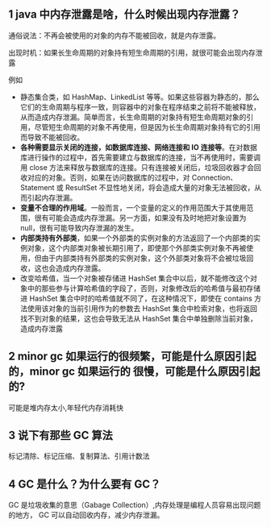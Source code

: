 ## 1 java 中内存泄露是啥，什么时候出现内存泄露？

通俗说法：不再会被使用的对象的内存不能被回收，就是内存泄露。

出现时机：如果长生命周期的对象持有短生命周期的引用，就很可能会出现内存泄露

例如

+ 静态集合类，如 HashMap、LinkedList 等等。如果这些容器为静态的，那么它们的生命周期与程序一致，则容器中的对象在程序结束之前将不能被释放，从而造成内存泄漏。简单而言，长生命周期的对象持有短生命周期对象的引用，尽管短生命周期的对象不再使用，但是因为长生命周期对象持有它的引用而导致不能被回收。
+ **各种需要显示关闭的连接，如数据库连接、网络连接和 IO 连接等**。在对数据库进行操作的过程中，首先需要建立与数据库的连接，当不再使用时，需要调用 close 方法来释放与数据库的连接。只有连接被关闭后，垃圾回收器才会回收对应的对象。否则，如果在访问数据库的过程中，对 Connection、Statement 或 ResultSet 不显性地关闭，将会造成大量的对象无法被回收，从而引起内存泄漏。
+ **变量不合理的作用域**。一般而言，一个变量的定义的作用范围大于其使用范围，很有可能会造成内存泄漏。另一方面，如果没有及时地把对象设置为 null，很有可能导致内存泄漏的发生。
+ **内部类持有外部类**，如果一个外部类的实例对象的方法返回了一个内部类的实例对象，这个内部类对象被长期引用了，即使那个外部类实例对象不再被使用，但由于内部类持有外部类的实例对象，这个外部类对象将不会被垃圾回收，这也会造成内存泄露。
+ 改变哈希值，当一个对象被存储进 HashSet 集合中以后，就不能修改这个对象中的那些参与计算哈希值的字段了，否则，对象修改后的哈希值与最初存储进 HashSet 集合中时的哈希值就不同了，在这种情况下，即使在 contains 方法使用该对象的当前引用作为的参数去 HashSet 集合中检索对象，也将返回找不到对象的结果，这也会导致无法从 HashSet 集合中单独删除当前对象，造成内存泄露

## 2 minor gc 如果运行的很频繁，可能是什么原因引起的，minor gc 如果运行的 很慢，可能是什么原因引起的?

可能是堆内存太小,年轻代内存消耗快

## 3 说下有那些 GC 算法

标记清除、标记压缩、复制算法、引用计数法

## 4 GC 是什么？为什么要有 GC？

GC 是垃圾收集的意思（Gabage Collection）,内存处理是编程人员容易出现问题的地方， GC 可以自动回收内存，减少内存泄漏。